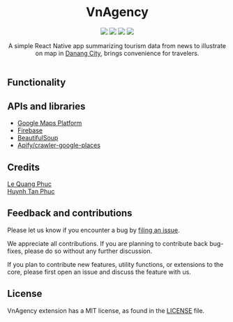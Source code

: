 <h1 align="center">
VnAgency
</h1>

<p align="center">
  <img src="https://github.com/php-science/textrank/workflows/tests/badge.svg"/>
  <img src="https://img.shields.io/badge/stable-1.0-orange" />
  <img src="https://img.shields.io/badge/download-441-red"/>
	<a href="https://github.com/lqphuc123/Quidk/blob/main/LICENSE">
      <img src="https://img.shields.io/github/license/lqphuc123/Quidk"/>
  </a>
</p>

<p align="center">
A simple React Native app summarizing tourism data from news to illustrate on map in <a href="https://en.wikipedia.org/wiki/Da_Nang">Danang City</a>, brings convenience for travelers.</br>
</br>
</p>

## Functionality

## APIs and libraries
- [Google Maps Platform](https://developers.google.com/maps)
- [Firebase](https://firebase.google.com/docs/reference)
- [BeautifulSoup](https://www.crummy.com/software/BeautifulSoup/bs4/doc/)
- [Apify/crawler-google-places](apify.com/compass/crawler-google-places)

## Credits
[Le Quang Phuc](https://www.facebook.com/phuc.lequang.9081/)</br>
[Huynh Tan Phuc](https://www.facebook.com/HtPuc)

## Feedback and contributions

Please let us know if you encounter a bug by [filing an issue](https://github.com/TanPuc/VnAgency/issues).

We appreciate all contributions. If you are planning to contribute back bug-fixes, please do so without any further discussion.

If you plan to contribute new features, utility functions, or extensions to the core, please first open an issue and discuss the feature with us.

## License

VnAgency extension has a MIT license, as found in the [LICENSE](LICENSE) file.